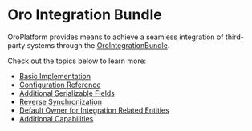# Oro Integration Bundle

OroPlatform provides means to achieve a seamless integration of third-party systems through the <a href="https://github.com/oroinc/platform/blob/5.1/src/Oro/Bundle/IntegrationBundle/" target="_blank">OroIntegrationBundle</a>.

Check out the topics below to learn more:

* [Basic Implementation](create-integration.md)
* [Configuration Reference](configuration-reference.md)
* [Additional Serializable Fields](additional-settings.md)
* [Reverse Synchronization](reverse-sync.md)
* [Default Owner for Integration Related Entities](default-integration-owner.md)
* [Additional Capabilities](additional-capabilities.md)

<!-- Frontend -->
